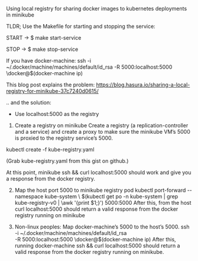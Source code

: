 Using local registry for sharing docker images to kubernetes deployments in minikube


TLDR;
Use the Makefile for starting and stopping the service:

START ->
$ make start-service

STOP ->
$ make stop-service


If you have docker-machine:
ssh -i ~/.docker/machine/machines/default/id_rsa -R 5000:localhost:5000 \docker@$(docker-machine ip)



This blog post explains the problem:
https://blog.hasura.io/sharing-a-local-registry-for-minikube-37c7240d0615/

.. and the solution:

- Use localhost:5000 as the registry

1. Create a registry on minikube
Create a registry (a replication-controller and a service) and create a proxy to make sure the minikube VM’s 5000 is proxied to the registry service’s 5000.

kubectl create -f kube-registry.yaml

(Grab kube-registry.yaml from this gist on github.)

At this point, minikube ssh && curl localhost:5000 should work and give you a response from the docker registry.

2. Map the host port 5000 to minikube registry pod
kubectl port-forward --namespace kube-system \ 
$(kubectl get po -n kube-system | grep kube-registry-v0 | \awk '{print $1;}') 5000:5000
After this, from the host curl localhost:5000 should return a valid response from the docker registry running on minikube

3. Non-linux peoples: Map docker-machine’s 5000 to the host’s 5000.
ssh -i ~/.docker/machine/machines/default/id_rsa \
-R 5000:localhost:5000 \docker@$(docker-machine ip)
After this, running docker-machine ssh && curl localhost:5000 should return a valid response from the docker registry running on minikube.




